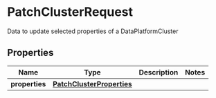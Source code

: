 # PatchClusterRequest

Data to update selected properties of a DataPlatformCluster
## Properties
| Name | Type | Description | Notes |
| ------------ | ------------- | ------------- | ------------- |
| **properties** | [**PatchClusterProperties**](PatchClusterProperties.md) |  |  |


